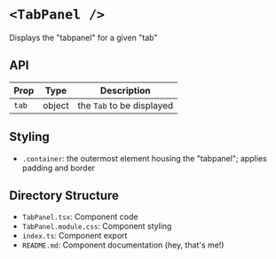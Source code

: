 # `<TabPanel />`

Displays the "tabpanel" for a given "tab"

## API

| Prop  | Type   | Description               |
| ----- | ------ | ------------------------- |
| `tab` | object | the `Tab` to be displayed |

## Styling

- `.container`: the outermost element housing the "tabpanel"; applies padding and border

## Directory Structure

- `TabPanel.tsx`: Component code
- `TabPanel.module.css`: Component styling
- `index.ts`: Component export
- `README.md`: Component documentation (hey, that's me!)
